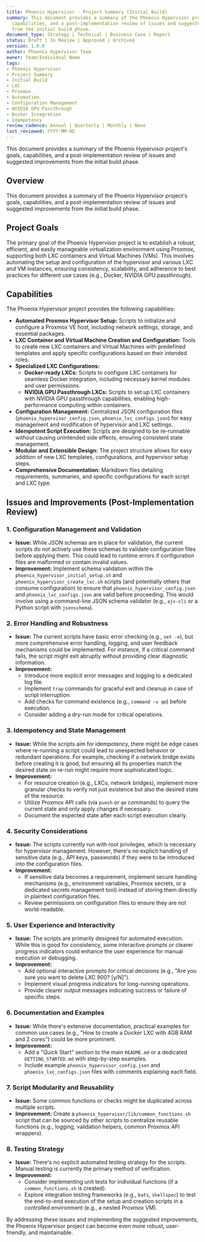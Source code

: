```yaml
---
title: Phoenix Hypervisor - Project Summary (Initial Build)
summary: This document provides a summary of the Phoenix Hypervisor project's goals,
  capabilities, and a post-implementation review of issues and suggested improvements
  from the initial build phase.
document_type: Strategy | Technical | Business Case | Report
status: Draft | In Review | Approved | Archived
version: 1.0.0
author: Phoenix Hypervisor Team
owner: Team/Individual Name
tags:
- Phoenix Hypervisor
- Project Summary
- Initial Build
- LXC
- Proxmox
- Automation
- Configuration Management
- NVIDIA GPU Passthrough
- Docker Integration
- Idempotency
review_cadence: Annual | Quarterly | Monthly | None
last_reviewed: YYYY-MM-DD
---
```

This document provides a summary of the Phoenix Hypervisor project's goals, capabilities, and a post-implementation review of issues and suggested improvements from the initial build phase.

## Overview

This document provides a summary of the Phoenix Hypervisor project's goals, capabilities, and a post-implementation review of issues and suggested improvements from the initial build phase.

## Project Goals

The primary goal of the Phoenix Hypervisor project is to establish a robust, efficient, and easily manageable virtualization environment using Proxmox, supporting both LXC containers and Virtual Machines (VMs). This involves automating the setup and configuration of the hypervisor and various LXC and VM instances, ensuring consistency, scalability, and adherence to best practices for different use cases (e.g., Docker, NVIDIA GPU passthrough).

## Capabilities

The Phoenix Hypervisor project provides the following capabilities:

*   **Automated Proxmox Hypervisor Setup:** Scripts to initialize and configure a Proxmox VE host, including network settings, storage, and essential packages.
*   **LXC Container and Virtual Machine Creation and Configuration:** Tools to create new LXC containers and Virtual Machines with predefined templates and apply specific configurations based on their intended roles.
*   **Specialized LXC Configurations:**
    *   **Docker-ready LXCs:** Scripts to configure LXC containers for seamless Docker integration, including necessary kernel modules and user permissions.
    *   **NVIDIA GPU Passthrough LXCs:** Scripts to set up LXC containers with NVIDIA GPU passthrough capabilities, enabling high-performance computing within containers.
*   **Configuration Management:** Centralized JSON configuration files (`phoenix_hypervisor_config.json`, `phoenix_lxc_configs.json`) for easy management and modification of hypervisor and LXC settings.
*   **Idempotent Script Execution:** Scripts are designed to be re-runnable without causing unintended side effects, ensuring consistent state management.
*   **Modular and Extensible Design:** The project structure allows for easy addition of new LXC templates, configurations, and hypervisor setup steps.
*   **Comprehensive Documentation:** Markdown files detailing requirements, summaries, and specific configurations for each script and LXC type.

## Issues and Improvements (Post-Implementation Review)

### 1. Configuration Management and Validation

*   **Issue:** While JSON schemas are in place for validation, the current scripts do not actively use these schemas to validate configuration files before applying them. This could lead to runtime errors if configuration files are malformed or contain invalid values.
*   **Improvement:** Implement schema validation within the `phoenix_hypervisor_initial_setup.sh` and `phoenix_hypervisor_create_lxc.sh` scripts (and potentially others that consume configuration) to ensure that `phoenix_hypervisor_config.json` and `phoenix_lxc_configs.json` are valid before proceeding. This would involve using a command-line JSON schema validator (e.g., `ajv-cli` or a Python script with `jsonschema`).

### 2. Error Handling and Robustness

*   **Issue:** The current scripts have basic error checking (e.g., `set -e`), but more comprehensive error handling, logging, and user feedback mechanisms could be implemented. For instance, if a critical command fails, the script might exit abruptly without providing clear diagnostic information.
*   **Improvement:**
    *   Introduce more explicit error messages and logging to a dedicated log file.
    *   Implement `trap` commands for graceful exit and cleanup in case of script interruption.
    *   Add checks for command existence (e.g., `command -v qm`) before execution.
    *   Consider adding a dry-run mode for critical operations.

### 3. Idempotency and State Management

*   **Issue:** While the scripts aim for idempotency, there might be edge cases where re-running a script could lead to unexpected behavior or redundant operations. For example, checking if a network bridge exists before creating it is good, but ensuring all its properties match the desired state on re-run might require more sophisticated logic.
*   **Improvement:**
    *   For resource creation (e.g., LXCs, network bridges), implement more granular checks to verify not just existence but also the desired state of the resource.
    *   Utilize Proxmox API calls (via `pvesh` or `qm` commands) to query the current state and only apply changes if necessary.
    *   Document the expected state after each script execution clearly.

### 4. Security Considerations

*   **Issue:** The scripts currently run with root privileges, which is necessary for hypervisor management. However, there's no explicit handling of sensitive data (e.g., API keys, passwords) if they were to be introduced into the configuration files.
*   **Improvement:**
    *   If sensitive data becomes a requirement, implement secure handling mechanisms (e.g., environment variables, Proxmox secrets, or a dedicated secrets management tool) instead of storing them directly in plaintext configuration files.
    *   Review permissions on configuration files to ensure they are not world-readable.

### 5. User Experience and Interactivity

*   **Issue:** The scripts are primarily designed for automated execution. While this is good for consistency, some interactive prompts or clearer progress indicators could enhance the user experience for manual execution or debugging.
*   **Improvement:**
    *   Add optional interactive prompts for critical decisions (e.g., "Are you sure you want to delete LXC 900? [y/N]").
    *   Implement visual progress indicators for long-running operations.
    *   Provide clearer output messages indicating success or failure of specific steps.

### 6. Documentation and Examples

*   **Issue:** While there's extensive documentation, practical examples for common use cases (e.g., "How to create a Docker LXC with 4GB RAM and 2 cores") could be more prominent.
*   **Improvement:**
    *   Add a "Quick Start" section to the main `README.md` or a dedicated `GETTING_STARTED.md` with step-by-step examples.
    *   Include example `phoenix_hypervisor_config.json` and `phoenix_lxc_configs.json` files with comments explaining each field.

### 7. Script Modularity and Reusability

*   **Issue:** Some common functions or checks might be duplicated across multiple scripts.
*   **Improvement:** Create a `phoenix_hypervisor/lib/common_functions.sh` script that can be sourced by other scripts to centralize reusable functions (e.g., logging, validation helpers, common Proxmox API wrappers).

### 8. Testing Strategy

*   **Issue:** There's no explicit automated testing strategy for the scripts. Manual testing is currently the primary method of verification.
*   **Improvement:**
    *   Consider implementing unit tests for individual functions (if a `common_functions.sh` is created).
    *   Explore integration testing frameworks (e.g., `bats`, `shellspec`) to test the end-to-end execution of the setup and creation scripts in a controlled environment (e.g., a nested Proxmox VM).

By addressing these issues and implementing the suggested improvements, the Phoenix Hypervisor project can become even more robust, user-friendly, and maintainable.
